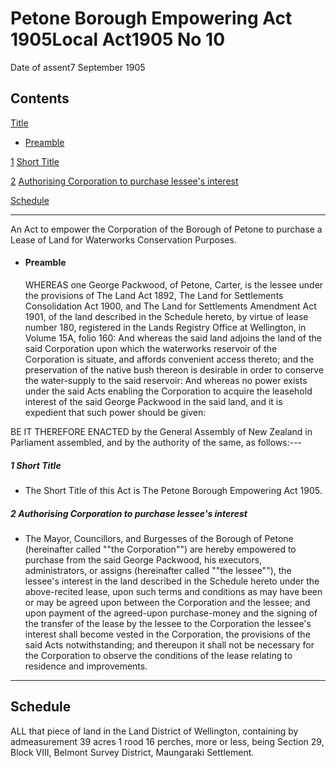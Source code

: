 # Petone Borough Empowering Act 1905Local Act1905 No 10

Date of assent7 September 1905

## Contents

[Title][0]
    
*   [Preamble][1]

[1][2] [Short Title][2]

[2][3] [Authorising Corporation to purchase lessee's interest][3]

[Schedule][4]  
[][4]

---

An Act to empower the Corporation of the Borough of Petone to purchase a Lease of Land for Waterworks Conservation Purposes.
    
*   #### Preamble
    
    WHEREAS one George Packwood, of Petone, Carter, is the lessee under the provisions of The Land Act 1892, The Land for Settlements Consolidation Act 1900, and The Land for Settlements Amendment Act 1901, of the land described in the Schedule hereto, by virtue of lease number 180, registered in the Lands Registry Office at Wellington, in Volume 15A, folio 160: And whereas the said land adjoins the land of the said Corporation upon which the waterworks reservoir of the Corporation is situate, and affords convenient access thereto; and the preservation of the native bush thereon is desirable in order to conserve the water-supply to the said reservoir: And whereas no power exists under the said Acts enabling the Corporation to acquire the leasehold interest of the said George Packwood in the said land, and it is expedient that such power should be given:

BE IT THEREFORE ENACTED by the General Assembly of New Zealand in Parliament assembled, and by the authority of the same, as follows:---

##### 1 Short Title
    
*   The Short Title of this Act is The Petone Borough Empowering Act 1905\.

##### 2 Authorising Corporation to purchase lessee's interest
    
*   The Mayor, Councillors, and Burgesses of the Borough of Petone (hereinafter called ""the Corporation"") are hereby empowered to purchase from the said George Packwood, his executors, administrators, or assigns (hereinafter called ""the lessee""), the lessee's interest in the land described in the Schedule hereto under the above-recited lease, upon such terms and conditions as may have been or may be agreed upon between the Corporation and the lessee; and upon payment of the agreed-upon purchase-money and the signing of the transfer of the lease by the lessee to the Corporation the lessee's interest shall become vested in the Corporation, the provisions of the said Acts notwithstanding; and thereupon it shall not be necessary for the Corporation to observe the conditions of the lease relating to residence and improvements.

---

## Schedule

ALL that piece of land in the Land District of Wellington, containing by admeasurement 39 acres 1 rood 16 perches, more or less, being Section 29, Block VIII, Belmont Survey District, Maungaraki Settlement.

[0]: http://www.legislation.govt.nz/act/local/1905/0010/latest/whole.html#DLM29690
[1]: http://www.legislation.govt.nz/act/local/1905/0010/latest/whole.html#DLM29691
[2]: http://www.legislation.govt.nz/act/local/1905/0010/latest/whole.html#DLM29694
[3]: http://www.legislation.govt.nz/act/local/1905/0010/latest/whole.html#DLM29695
[4]: http://www.legislation.govt.nz/act/local/1905/0010/latest/whole.html#DLM29696